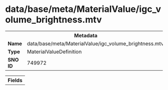 <h1>data/base/meta/MaterialValue/igc_volume_brightness.mtv</h1><table><tr><th colspan="100%">Metadata</th></tr><tr><td><b>Name</b></td><td>data/base/meta/MaterialValue/igc_volume_brightness.mtv</td></tr><tr><td><b>Type</b></td><td>MaterialValueDefinition</td></tr><tr><td><b>SNO ID</b></td><td>749972</td></tr></table>

<table><tr><th colspan="100%">Fields</th></tr></table>

